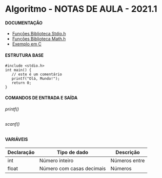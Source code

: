 # Algoritmo - NOTAS DE AULA - 2021.1

#### DOCUMENTAÇÃO

* [Funções Biblioteca Stdio.h](https://www.tutorialspoint.com/c_standard_library/stdio_h.htm)
* [Funções Biblioteca Math.h](https://www.tutorialspoint.com/c_standard_library/math_h.htm)
* [Exemplo em C](https://www.programiz.com/c-programming/examples)

#### ESTRUTURA BASE
```
#include <stdio.h>
int main() {
   // este é um comentário
   printf("Olá, Mundo!");
   return 0;
}
```


#### COMANDOS DE ENTRADA E SAÍDA
###### printf()
###### scanf()

#### VARIÁVEIS

Declaração | Tipo de dado | Descrição
----|-------|-------------------
int | Número inteiro | Números entre
float | Número com casas decimais | Números


#### 
